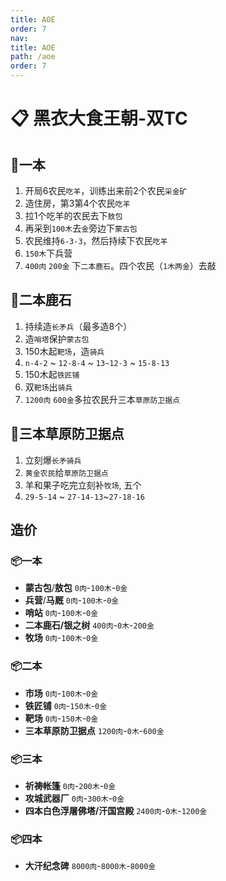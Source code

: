 ```yaml
---
title: AOE
order: 7
nav:
title: AOE
path: /aoe
order: 7
---
```



# 📋 黑衣大食王朝-双TC

## 🔨一本
1. 开局6农民`吃羊`，训练出来前2个农民`采金矿`
2. 造住房，第3第4个农民`吃羊`
3. 拉1个吃羊的农民去下`敖包`
4. 再采到`100木`去`金`旁边下`蒙古包`
5. 农民维持`6-3-3`，然后持续下农民`吃羊`
6. `150木`下兵营
7. `400肉` `200金` 下`二本鹿石`。四个农民（`1木两金`）去敲

## 🔨二本鹿石
1. 持续造`长矛兵`（最多造8个）
2. 造`哨塔`保护`蒙古包`
3. 150木起`靶场`，造`骑兵`
4. `n-4-2` ~  `12-8-4` ~ `13~12-3` ~ `15-8-13`
5. 150木起`铁匠铺`
6. 双`靶场`出`骑兵`
7. `1200肉` `600金`多拉农民升三本`草原防卫据点`

## 🔨三本草原防卫据点
1. 立刻爆`长矛骑兵`
2. `黄金农民`给`草原防卫据点`
3. 羊和果子吃完立刻补`牧场`, 五个
4. `29-5-14` ~ `27-14-13`~`27-18-16`

## 造价
### 📦一本
- **蒙古包**/**敖包** `0肉`-`100木`-`0金`
- **兵营**/**马厩**   `0肉`-`100木`-`0金`
- **哨站** `0肉`-`100木`-`0金`
- **二本鹿石/银之树** `400肉`-`0木`-`200金`
- **牧场** `0肉`-`100木`-`0金`

### 📦二本
- **市场** `0肉`-`100木`-`0金`
- **铁匠铺** `0肉`-`150木`-`0金`
- **靶场** `0肉`-`150木`-`0金`
- **三本草原防卫据点** `1200肉`-`0木`-`600金`

### 📦三本
- **祈祷帐篷** `0肉`-`200木`-`0金`
- **攻城武器厂** `0肉`-`300木`-`0金`
- **四本白色浮屠佛塔/汗国宫殿** `2400肉`-`0木`-`1200金`

### 📦四本
- **大汗纪念碑** `8000肉`-`8000木`-`8000金`



